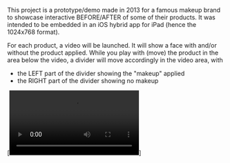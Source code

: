 This project is a prototype/demo made in 2013 for a famous makeup brand to showcase interactive BEFORE/AFTER of some of their products.
It was intended to be embedded in an iOS hybrid app for iPad (hence the 1024x768 format).

For each product, a video will be launched. It will show a face with and/or without the product applied.
While you play with (move) the product in the area below the video, a divider will move accordingly in the video area, with
- the LEFT part of the divider showing the "makeup" applied
- the RIGHT part of the divider showing no makeup

[![Video showing the app](https://github.com/gudoy/switch-makeup-proto-web-ios/raw/refs/heads/main/demo-switch-makeup.mp4)]